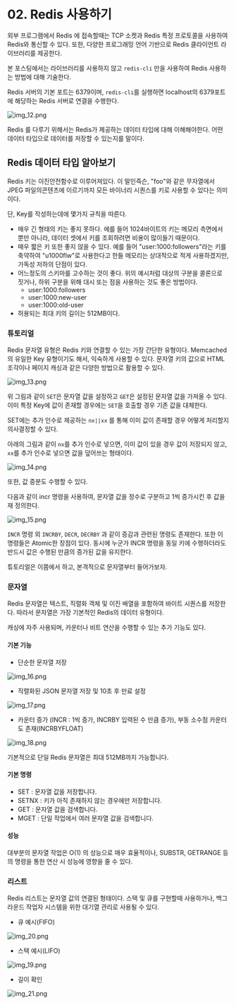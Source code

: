 # 02. Redis 사용하기

외부 프로그램에서 Redis 에 접속할때는 TCP 소켓과 Redis 특정 프로토콜을 사용하여 Redis와 통신할 수 있다. 또한, 다양한 프로그래밍 언어 기반으로 Redis 클라이언트 라이브러리를 제공한다.

본 포스팅에서는 라이브러리를 사용하지 않고 `redis-cli` 만을 사용하여 Redis 사용하는 방법에 대해 기술한다.

Redis 서버의 기본 포트는 6379이며, `redis-cli`를 실행하면 localhost의 6379포트에 해당하는 Redis 서버로 연결을 수행한다.

![img_12.png](img_12.png)

Redis 를 다루기 위해서는 Redis가 제공하는 데이터 타입에 대해 이해해야한다. 어떤 데이터 타입으로 데이터를 저장할 수 있는지를 말이다.

## Redis 데이터 타입 알아보기

Redis 키는 이진안전함수로 이루어져있다. 이 말인즉슨, "foo"와 같은 무자열에서 JPEG 파일의콘텐츠에 이르기까지 모든 바이너리 시퀀스를 키로 사용할 수 있다는 의미이다.

단, Key를 작성하는데에 몇가지 규칙을 따른다.

- 매우 긴 형태의 키는 좋지 못하다. 에를 들어 1024바이트의 키는 메모리 측면에서 뿐만 아니라, 데이터 셋에서 키를 조회하려면 비용이 많이들기 때문이다.
- 매우 짧은 키 또한 좋지 않을 수 있다. 예를 들어 "user:1000:followers"라는 키를 축약하여 "u1000flw"로 사용한다고 한들 메모리는 상대적으로 적게 사용하겠지만, 가독성 저하의 단점이 있다.
- 어느정도의 스키마를 고수하는 것이 좋다. 위의 예시처럼 대상의 구분을 콜론으로 짓거나, 하위 구분을 위해 대시 또는 점을 사용하는 것도 좋은 방법이다.
  - user:1000:followers
  - user:1000:new-user
  - user:1000:old-user
- 허용되는 최대 키의 길이는 512MB이다.

### 튜토리얼

Redis 문자열 유형은 Redis 키와 연결할 수 있는 가장 간단한 유형이다. Memcached의 유일한 Key 유형이기도 해서, 익숙하게 사용할 수 있다.
문자열 키의 값으로 HTML 조각이나 페이지 캐싱과 같은 다양한 방법으로 활용할 수 있다.

![img_13.png](img_13.png)

위 그림과 같이 `SET`은 문자열 값을 설정하고 `GET`은 설정된 문자열 값을 가져올 수 있다. 이미 특정 Key에 값이 존재할 경우에는 `SET`을 호출할 경우 기존 값을 대체한다.

SET에는 추가 인수로 제공하는 `nx||xx` 를 통해 이미 값이 존재할 경우 어떻게  처리할지 의사결정할 수 있다.

아래의 그림과 같이 `nx`를 추가 인수로 넣으면, 이미 값이 있을 경우 값이 저장되지 않고, `xx`를 추가 인수로 넣으면 값을 덮어쓰는 형태이다.

![img_14.png](img_14.png)

또한, 값 증분도 수행할 수 있다.

다음과 같이 incr 명령을 사용하여, 문자열 값을 정수로 구분하고 1씩 증가시킨 후 값을 재 정의한다.

![img_15.png](img_15.png)

`INCR` 명령 외 `INCRBY`, `DECR`, `DECRBY` 과 같이 증감과 관련된 명령도 존재한다. 또한 이 명령들은 Atomic한 장점이 있다.
동시에 누군가 INCR 명령을 동일 키에 수행하더라도 반드시 값은 수행된 만큼의 증가된 값을 유지한다.

튜토리얼은 이쯤에서 하고, 본격적으로 문자열부터 들어가보자.

### 문자열

Redis 문자열은 텍스트, 직렬화 객체 및 이진 배열을 포함하여 바이트 시퀀스를 저장한다. 따라서 문자열은 가장 기본적인 Redis의 데이터 유형이다.

캐싱에 자주 사용되며, 카운터나 비트 연산을 수행할 수 있는 추가 기능도 있다.


#### 기본 기능

- 단순한 문자열 저장

![img_16.png](img_16.png)

- 직렬화된 JSON 문자열 저장 및 10초 후 만료 설정

![img_17.png](img_17.png)

- 카운터 증가 (INCR : 1씩 증가, INCRBY 입력된 수 만큼 증가), 부동 소수점 카운터도 존재(INCRBYFLOAT)

![img_18.png](img_18.png)

기본적으로 단일 Redis 문자열은 최대 512MB까지 가능합니다.

#### 기본 명령
- SET : 문자열 값을 저장합니다.
- SETNX : 키가 아직 존재하지 않는 경우에만 저장합니다.
- GET : 문자열 값을 검색합니다.
- MGET : 단일 작업에서 여러 문자열 값을 검색합니다.

#### 성능

대부분의 문자열 작업은 O(1) 의 성능으로 매우 효율적이나, SUBSTR, GETRANGE 등의 명령을 통한 연산 시 성능에 영향을 줄 수 있다.

### 리스트
Redis 리스트는 문자열 값의 연결된 형태이다. 스택 및 큐를 구현할때 사용하거나, 백그라운드 작업자 시스템을 위한 대기열 관리로 사용될 수 있다.

- 큐 예시(FIFO)

![img_20.png](img_20.png)

- 스택 예시(LIFO)

![img_19.png](img_19.png)

- 길이 확인

![img_21.png](img_21.png)

